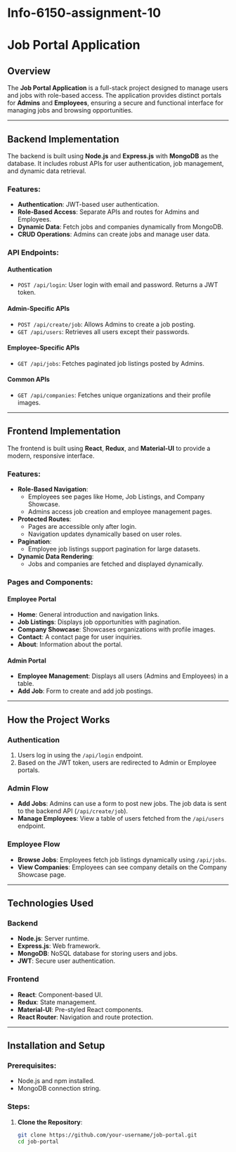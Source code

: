 # Info-6150-assignment-10

# Job Portal Application

## Overview

The **Job Portal Application** is a full-stack project designed to manage users and jobs with role-based access. The application provides distinct portals for **Admins** and **Employees**, ensuring a secure and functional interface for managing jobs and browsing opportunities.

---

## Backend Implementation

The backend is built using **Node.js** and **Express.js** with **MongoDB** as the database. It includes robust APIs for user authentication, job management, and dynamic data retrieval.

### Features:

- **Authentication**: JWT-based user authentication.
- **Role-Based Access**: Separate APIs and routes for Admins and Employees.
- **Dynamic Data**: Fetch jobs and companies dynamically from MongoDB.
- **CRUD Operations**: Admins can create jobs and manage user data.

### API Endpoints:

#### Authentication
- `POST /api/login`: User login with email and password. Returns a JWT token.

#### Admin-Specific APIs
- `POST /api/create/job`: Allows Admins to create a job posting.
- `GET /api/users`: Retrieves all users except their passwords.

#### Employee-Specific APIs
- `GET /api/jobs`: Fetches paginated job listings posted by Admins.

#### Common APIs
- `GET /api/companies`: Fetches unique organizations and their profile images.

---

## Frontend Implementation

The frontend is built using **React**, **Redux**, and **Material-UI** to provide a modern, responsive interface.

### Features:

- **Role-Based Navigation**:
  - Employees see pages like Home, Job Listings, and Company Showcase.
  - Admins access job creation and employee management pages.
- **Protected Routes**:
  - Pages are accessible only after login.
  - Navigation updates dynamically based on user roles.
- **Pagination**:
  - Employee job listings support pagination for large datasets.
- **Dynamic Data Rendering**:
  - Jobs and companies are fetched and displayed dynamically.

### Pages and Components:

#### Employee Portal
- **Home**: General introduction and navigation links.
- **Job Listings**: Displays job opportunities with pagination.
- **Company Showcase**: Showcases organizations with profile images.
- **Contact**: A contact page for user inquiries.
- **About**: Information about the portal.

#### Admin Portal
- **Employee Management**: Displays all users (Admins and Employees) in a table.
- **Add Job**: Form to create and add job postings.

---

## How the Project Works

### Authentication
1. Users log in using the `/api/login` endpoint.
2. Based on the JWT token, users are redirected to Admin or Employee portals.

### Admin Flow
- **Add Jobs**: Admins can use a form to post new jobs. The job data is sent to the backend API (`/api/create/job`).
- **Manage Employees**: View a table of users fetched from the `/api/users` endpoint.

### Employee Flow
- **Browse Jobs**: Employees fetch job listings dynamically using `/api/jobs`.
- **View Companies**: Employees can see company details on the Company Showcase page.

---

## Technologies Used

### Backend
- **Node.js**: Server runtime.
- **Express.js**: Web framework.
- **MongoDB**: NoSQL database for storing users and jobs.
- **JWT**: Secure user authentication.

### Frontend
- **React**: Component-based UI.
- **Redux**: State management.
- **Material-UI**: Pre-styled React components.
- **React Router**: Navigation and route protection.

---

## Installation and Setup

### Prerequisites:
- Node.js and npm installed.
- MongoDB connection string.

### Steps:

1. **Clone the Repository**:
   ```bash
   git clone https://github.com/your-username/job-portal.git
   cd job-portal
